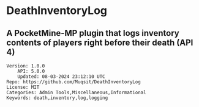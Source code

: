 # DeathInventoryLog
## A PocketMine-MP plugin that logs inventory contents of players right before their death (API 4)
```properties
Version: 1.0.0
    API: 5.0.0
    Updated: 08-03-2024 23:12:10 UTC
Repo: https://github.com/Muqsit/DeathInventoryLog
License: MIT
Categories: Admin Tools,Miscellaneous,Informational
Keywords: death,inventory,log,logging
```